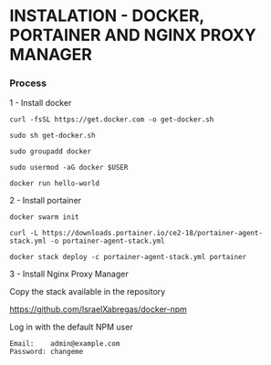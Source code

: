 # INSTALATION - DOCKER, PORTAINER AND NGINX PROXY MANAGER

### Process

1 - Install docker

```
curl -fsSL https://get.docker.com -o get-docker.sh

sudo sh get-docker.sh

sudo groupadd docker

sudo usermod -aG docker $USER

docker run hello-world
```

2 - Install portainer

```
docker swarm init

curl -L https://downloads.portainer.io/ce2-18/portainer-agent-stack.yml -o portainer-agent-stack.yml

docker stack deploy -c portainer-agent-stack.yml portainer
```

3 - Install Nginx Proxy Manager

Copy the stack available in the repository

https://github.com/IsraelXabregas/docker-npm

Log in with the default NPM user

```
Email:    admin@example.com
Password: changeme
```
